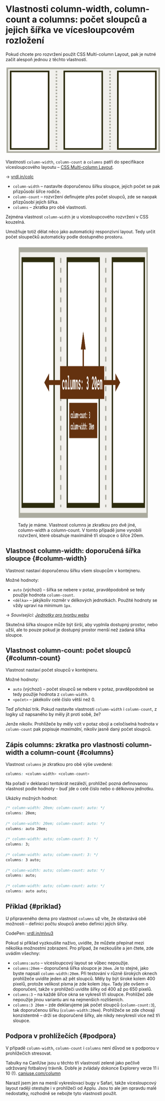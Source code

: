 # Vlastnosti column-width, column-count a columns: počet sloupců a jejich šířka ve vícesloupcovém rozložení

Pokud chcete pro rozvržení použít CSS Multi-column Layout, pak je nutné začít alespoň jednou z těchto vlastností.

<div class="book-index" data-book-index="column-width"></div>
<div class="book-index" data-book-index="column-count"></div>
<div class="book-index" data-book-index="columns"></div>

<div class="connected" markdown="1">

![column-width, column-count a columns](../dist/images/small/vdlayout/css-multicol-columns-scheme.jpg)

<div class="web-only" markdown="1">

Vlastnosti `column-width`, `column-count` a `columns` patří do specifikace vícesloupcového layoutu – [CSS Multi-column Layout](css-multicolumn.md).

</div>

<div class="ebook-only" markdown="1">

→ [vrdl.in/colc](https://www.vzhurudolu.cz/prirucka/css-multicol-columns)

</div>

</div>

- `column-width` – nastavíte doporučenou šířku sloupce, jejich počet se pak přizpůsobí šířce rodiče.
- `column-count` – rozvržení definujete přes počet sloupců, zde se naopak přizpůsobí jejich šířka.
- `columns` – zkratka pro obě vlastnosti.

<div class="web-only" markdown="1">

Zejména vlastnost `column-width` je u vícesloupcového rozvržení v CSS kouzelná.

Umožňuje totiž dělat něco jako automatický responzivní layout. Tedy určit počet sloupečků automaticky podle dostupného prostoru.

</div>

<figure class="figure-thirds">
<img src="../dist/images/original/vdlayout/css-multicol-columns.jpg" width="1600" height="900" alt="CSS vlastnosti column-width, column-count a columns">
<figcaption markdown="1">
Tady je máme. Vlastnost columns je zkratkou pro dvě jiné, column-width a column-count. V tomto případě jsme vyrobili rozvržení, které obsahuje maximálně tři sloupce o šířce 20em.
</figcaption>
</figure>

## Vlastnost column-width: doporučená šířka sloupce {#column-width}

Vlastnost nastaví doporučenou šířku všem sloupcům v kontejneru.

Možné hodnoty:

- `auto` (výchozí) – šířka se nebere v potaz, pravděpodobně se tedy použije hodnota `column-count`.
- `<délka>` – jakýkoliv rozměr v délkových jednotkách. Použité hodnoty se vždy upraví na minimum `1px`.

<div class="web-only" markdown="1">

→ *Související: [Jednotky pro tvorbu webu](jednotky.md)*

</div>

Skutečná šířka sloupce může být širší, aby vyplnila dostupný prostor, nebo užší, ale to pouze pokud je dostupný prostor menší než zadaná šířka sloupce.

## Vlastnost column-count: počet sloupců {#column-count}

Vlastnost nastaví počet sloupců v kontejneru.

Možné hodnoty:

- `auto` (výchozí) – počet sloupců se nebere v potaz, pravděpodobně se tedy použije hodnota z `column-width`.
- `<počet>` – jakékoliv celé číslo větší než 0.

Teď přichází trik. Pokud nastavíte vlastnosti `column-width` i `column-count`, z logiky už napsaného by měly jít proti sobě, že?

Jenže nikoliv. Prohlížeče by měly vzít v potaz obojí a celočíselná hodnota v `column-count` pak popisuje _maximální_, nikoliv jasně daný počet sloupců.

## Zápis columns: zkratka pro vlastnosti column-width a column-count {#columns}

Vlastnost `columns` je zkratkou pro obě výše uvedené:

```css
columns: <column-width> <column-count>
```

Na pořadí v deklaraci tentokrát nezáleží, prohlížeč pozná definovanou vlastnost podle hodnoty – buď jde o celé číslo nebo o délkovou jednotku.

Ukázky možných hodnot:

```css
/* column-width: 20em; column-count: auto: */
columns: 20em;

/* column-width: 20em; column-count: auto: */
columns: auto 20em;

/* column-width: auto; column-count: 3: */
columns: 3;

/* column-width: auto; column-count: 3: */
columns: 3 auto;

/* column-width: auto; column-count: auto: */
columns: auto;

/* column-width: auto; column-count: auto: */
columns: auto auto;
```

## Příklad {#priklad}

U připraveného dema pro vlastnost `columns` už víte, že obstarává obě možnosti – definici počtu sloupců anebo definici jejich šířky.

CodePen: [vrdl.in/mlvu3](https://codepen.io/machal/pen/mdrMYBE?editors=1100)

Pokud si příklad vyzkoušíte naživo, uvidíte, že můžete přepínat mezi několika možnostmi zobrazení. Pro případ, že nezkoušíte a jen čtete, zde uvádím všechny:

- `columns:auto` – vícesloupcový layout se vůbec nepoužije.
- `columns:20em` – doporučená šířka sloupce je `20em`. Je to stejné, jako byste napsali `column-width:20em`. Při testování v různě širokých oknech prohlížeče uvidíte jeden až pět sloupců. Měly by být široké kolem 400 pixelů, protože velikost písma je zde kolem `20px`. Tady jde ovšem o doporučení, takže v prohlížeči uvidíte šířky od 400 až po 650 pixelů.
- `columns:3` – na každé šířce okna se vykreslí tři sloupce. Prohlížeč zde nepoužije jinou variantu ani na nejmenších rozlišeních.
- `columns:3 20em` – zde deklarujeme jak počet sloupců (`column-count:3`), tak doporučenou šířku (`column-width:20em`). Prohlížeče se zde chovají konzistentně – drží se doporučené šířky, ale nikdy nevykreslí více než tři sloupce.

## Podpora v prohlížečích {#podpora}

V případě `column-width`, `column-count` i `columns` není důvod se s podporou v prohlížečích stresovat.

Tabulky na CanIUse jsou u těchto tří vlastností zelené jako pečlivě udržovaný fotbalový trávník. Dobře je zvládaly dokonce Explorery verze 11 i 10 (!). [caniuse.com/column](https://caniuse.com/?search=column)

Narazil jsem jen na menší vykreslovací bugy v Safari, takže vícesloupcový layout raději otestujte i v prohlížeči od Applu. Jsou to ale jen opravdu malé nedostatky, rozhodně se nebojte tyto vlastnosti použít.

<!-- AdSnippet -->
